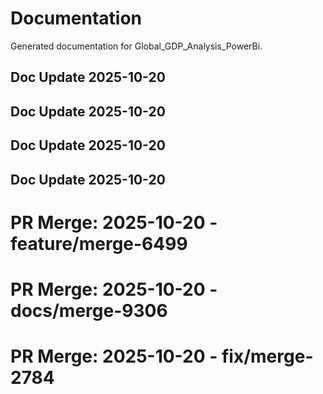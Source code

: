 # Documentation

Generated documentation for Global_GDP_Analysis_PowerBi.

## Doc Update 2025-10-20

## Doc Update 2025-10-20

## Doc Update 2025-10-20

## Doc Update 2025-10-20

# PR Merge: 2025-10-20 - feature/merge-6499

# PR Merge: 2025-10-20 - docs/merge-9306

# PR Merge: 2025-10-20 - fix/merge-2784
